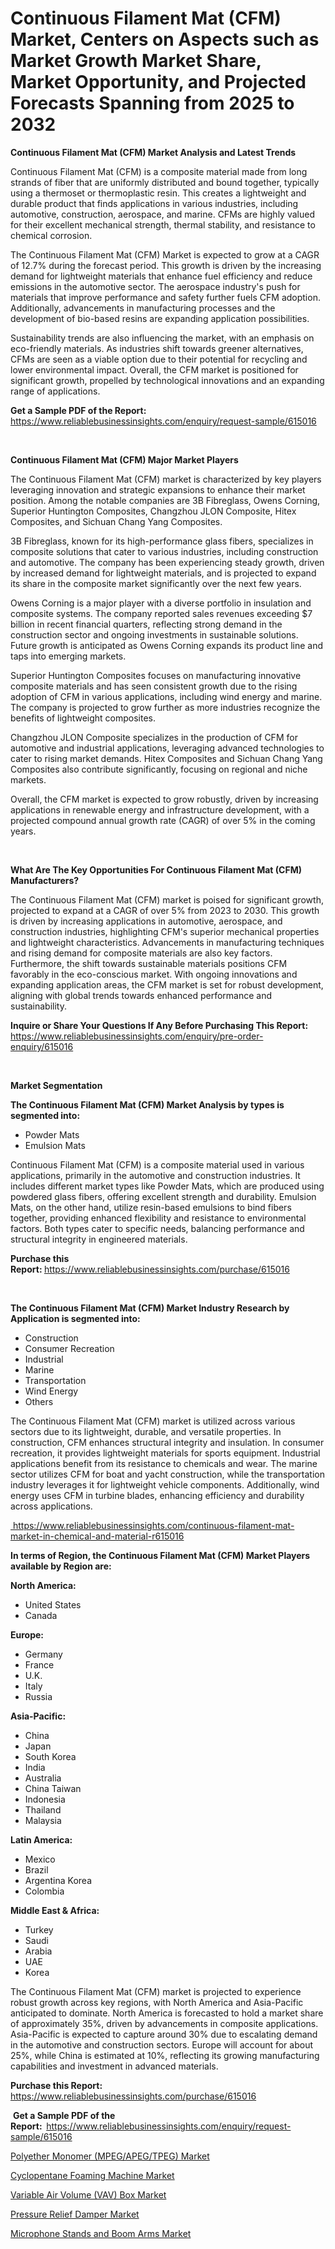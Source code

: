 <p><h1>Continuous Filament Mat (CFM) Market, Centers on Aspects such as Market Growth Market Share, Market Opportunity, and Projected Forecasts Spanning from 2025 to 2032</h1></p><p><strong>Continuous Filament Mat (CFM) Market Analysis and Latest Trends</strong></p>
<p><p>Continuous Filament Mat (CFM) is a composite material made from long strands of fiber that are uniformly distributed and bound together, typically using a thermoset or thermoplastic resin. This creates a lightweight and durable product that finds applications in various industries, including automotive, construction, aerospace, and marine. CFMs are highly valued for their excellent mechanical strength, thermal stability, and resistance to chemical corrosion.</p><p>The Continuous Filament Mat (CFM) Market is expected to grow at a CAGR of 12.7% during the forecast period. This growth is driven by the increasing demand for lightweight materials that enhance fuel efficiency and reduce emissions in the automotive sector. The aerospace industry's push for materials that improve performance and safety further fuels CFM adoption. Additionally, advancements in manufacturing processes and the development of bio-based resins are expanding application possibilities. </p><p>Sustainability trends are also influencing the market, with an emphasis on eco-friendly materials. As industries shift towards greener alternatives, CFMs are seen as a viable option due to their potential for recycling and lower environmental impact. Overall, the CFM market is positioned for significant growth, propelled by technological innovations and an expanding range of applications.</p></p>
<p><strong>Get a Sample PDF of the Report:&nbsp;</strong> <a href="https://www.reliablebusinessinsights.com/enquiry/request-sample/615016?utm_campaign=2127&utm_medium=2&utm_source=Github&utm_content=ia&utm_term=02022025&utm_id=continuous-filament-mat-cfm">https://www.reliablebusinessinsights.com/enquiry/request-sample/615016</a></p>
<p>&nbsp;</p>
<p><strong>Continuous Filament Mat (CFM) Major Market Players</strong></p>
<p><p>The Continuous Filament Mat (CFM) market is characterized by key players leveraging innovation and strategic expansions to enhance their market position. Among the notable companies are 3B Fibreglass, Owens Corning, Superior Huntington Composites, Changzhou JLON Composite, Hitex Composites, and Sichuan Chang Yang Composites.</p><p>3B Fibreglass, known for its high-performance glass fibers, specializes in composite solutions that cater to various industries, including construction and automotive. The company has been experiencing steady growth, driven by increased demand for lightweight materials, and is projected to expand its share in the composite market significantly over the next few years.</p><p>Owens Corning is a major player with a diverse portfolio in insulation and composite systems. The company reported sales revenues exceeding $7 billion in recent financial quarters, reflecting strong demand in the construction sector and ongoing investments in sustainable solutions. Future growth is anticipated as Owens Corning expands its product line and taps into emerging markets.</p><p>Superior Huntington Composites focuses on manufacturing innovative composite materials and has seen consistent growth due to the rising adoption of CFM in various applications, including wind energy and marine. The company is projected to grow further as more industries recognize the benefits of lightweight composites.</p><p>Changzhou JLON Composite specializes in the production of CFM for automotive and industrial applications, leveraging advanced technologies to cater to rising market demands. Hitex Composites and Sichuan Chang Yang Composites also contribute significantly, focusing on regional and niche markets.</p><p>Overall, the CFM market is expected to grow robustly, driven by increasing applications in renewable energy and infrastructure development, with a projected compound annual growth rate (CAGR) of over 5% in the coming years.</p></p>
<p>&nbsp;</p>
<p><strong>What Are The Key Opportunities For Continuous Filament Mat (CFM) Manufacturers?</strong></p>
<p><p>The Continuous Filament Mat (CFM) market is poised for significant growth, projected to expand at a CAGR of over 5% from 2023 to 2030. This growth is driven by increasing applications in automotive, aerospace, and construction industries, highlighting CFM's superior mechanical properties and lightweight characteristics. Advancements in manufacturing techniques and rising demand for composite materials are also key factors. Furthermore, the shift towards sustainable materials positions CFM favorably in the eco-conscious market. With ongoing innovations and expanding application areas, the CFM market is set for robust development, aligning with global trends towards enhanced performance and sustainability.</p></p>
<p><strong>Inquire or Share Your Questions If Any Before Purchasing This Report:</strong> <a href="https://www.reliablebusinessinsights.com/enquiry/pre-order-enquiry/615016?utm_campaign=2127&utm_medium=2&utm_source=Github&utm_content=ia&utm_term=02022025&utm_id=continuous-filament-mat-cfm">https://www.reliablebusinessinsights.com/enquiry/pre-order-enquiry/615016</a></p>
<p>&nbsp;</p>
<p><strong>Market Segmentation</strong></p>
<p><strong>The Continuous Filament Mat (CFM) Market Analysis by types is segmented into:</strong></p>
<p><ul><li>Powder Mats</li><li>Emulsion Mats</li></ul></p>
<p><p>Continuous Filament Mat (CFM) is a composite material used in various applications, primarily in the automotive and construction industries. It includes different market types like Powder Mats, which are produced using powdered glass fibers, offering excellent strength and durability. Emulsion Mats, on the other hand, utilize resin-based emulsions to bind fibers together, providing enhanced flexibility and resistance to environmental factors. Both types cater to specific needs, balancing performance and structural integrity in engineered materials.</p></p>
<p><strong>Purchase this Report:&nbsp;</strong><a href="https://www.reliablebusinessinsights.com/purchase/615016?utm_campaign=2127&utm_medium=2&utm_source=Github&utm_content=ia&utm_term=02022025&utm_id=continuous-filament-mat-cfm">https://www.reliablebusinessinsights.com/purchase/615016</a></p>
<p>&nbsp;</p>
<p><strong>The Continuous Filament Mat (CFM) Market Industry Research by Application is segmented into:</strong></p>
<p><ul><li>Construction</li><li>Consumer Recreation</li><li>Industrial</li><li>Marine</li><li>Transportation</li><li>Wind Energy</li><li>Others</li></ul></p>
<p><p>The Continuous Filament Mat (CFM) market is utilized across various sectors due to its lightweight, durable, and versatile properties. In construction, CFM enhances structural integrity and insulation. In consumer recreation, it provides lightweight materials for sports equipment. Industrial applications benefit from its resistance to chemicals and wear. The marine sector utilizes CFM for boat and yacht construction, while the transportation industry leverages it for lightweight vehicle components. Additionally, wind energy uses CFM in turbine blades, enhancing efficiency and durability across applications.</p></p>
<p><a href="https://www.reliablebusinessinsights.com/continuous-filament-mat-market-in-chemical-and-material-r615016?utm_campaign=2127&utm_medium=2&utm_source=Github&utm_content=ia&utm_term=02022025&utm_id=continuous-filament-mat-cfm">&nbsp;https://www.reliablebusinessinsights.com/continuous-filament-mat-market-in-chemical-and-material-r615016</a></p>
<p><strong>In terms of Region, the Continuous Filament Mat (CFM) Market Players available by Region are:</strong></p>
<p>
    <p> <strong> North America: </strong>
        <ul>
            <li>United States</li>
            <li>Canada</li>
        </ul>
        </p> 
    <p> <strong> Europe: </strong>
        <ul>
            <li>Germany</li>
            <li>France</li>
            <li>U.K.</li>
            <li>Italy</li>
            <li>Russia</li>
        </ul>
        </p> 
    <p> <strong> Asia-Pacific: </strong>
        <ul>
            <li>China</li>
            <li>Japan</li>
            <li>South Korea</li>
            <li>India</li>
            <li>Australia</li>
            <li>China Taiwan</li>
            <li>Indonesia</li>
            <li>Thailand</li>
            <li>Malaysia</li>
        </ul>
        </p> 
    <p> <strong> Latin America: </strong>
        <ul>
            <li>Mexico</li>
            <li>Brazil</li>
            <li>Argentina Korea</li>
            <li>Colombia</li>
        </ul>
        </p> 
    <p> <strong> Middle East & Africa: </strong>
        <ul>
            <li>Turkey</li>
            <li>Saudi</li>
            <li>Arabia</li>
            <li>UAE</li>
            <li>Korea</li>
        </ul>
    </p>
    </p>
<p><p>The Continuous Filament Mat (CFM) market is projected to experience robust growth across key regions, with North America and Asia-Pacific anticipated to dominate. North America is forecasted to hold a market share of approximately 35%, driven by advancements in composite applications. Asia-Pacific is expected to capture around 30% due to escalating demand in the automotive and construction sectors. Europe will account for about 25%, while China is estimated at 10%, reflecting its growing manufacturing capabilities and investment in advanced materials.</p></p>
<p><strong>Purchase this Report: </strong><a href="https://www.reliablebusinessinsights.com/purchase/615016?utm_campaign=2127&utm_medium=2&utm_source=Github&utm_content=ia&utm_term=02022025&utm_id=continuous-filament-mat-cfm">https://www.reliablebusinessinsights.com/purchase/615016</a></p>
<p>&nbsp;<strong>Get a Sample PDF of the Report:&nbsp;&nbsp;</strong><a href="https://www.reliablebusinessinsights.com/enquiry/request-sample/615016?utm_campaign=2127&utm_medium=2&utm_source=Github&utm_content=ia&utm_term=02022025&utm_id=continuous-filament-mat-cfm">https://www.reliablebusinessinsights.com/enquiry/request-sample/615016</a></p>
<p><strong></strong></p>
<p><p><a href="https://github.com/seanmcma708/Market-Research-Report-List-1/blob/main/polyether-monomer-mpegapegtpeg-market.md?utm_campaign=2127&utm_medium=2&utm_source=Github&utm_content=ia&utm_term=02022025&utm_id=continuous-filament-mat-cfm">Polyether Monomer (MPEG/APEG/TPEG) Market</a></p><p><a href="https://www.linkedin.com/pulse/cyclopentane-foaming-machine-market-research-report-sm7fc?utm_campaign=2127&utm_medium=2&utm_source=Github&utm_content=ia&utm_term=02022025&utm_id=continuous-filament-mat-cfm">Cyclopentane Foaming Machine Market</a></p><p><a href="https://www.linkedin.com/pulse/variable-air-volume-vav-box-market-trends-historical-forecast-growth-agghc?utm_campaign=2127&utm_medium=2&utm_source=Github&utm_content=ia&utm_term=02022025&utm_id=continuous-filament-mat-cfm">Variable Air Volume (VAV) Box Market</a></p><p><a href="https://www.linkedin.com/pulse/pressure-relief-damper-research-study-market-outlook-f9rec?utm_campaign=2127&utm_medium=2&utm_source=Github&utm_content=ia&utm_term=02022025&utm_id=continuous-filament-mat-cfm">Pressure Relief Damper Market</a></p><p><a href="https://www.linkedin.com/pulse/forecast-of44-cagr-study-microphone-stands-boom-arms-market-ibgec?utm_campaign=2127&utm_medium=2&utm_source=Github&utm_content=ia&utm_term=02022025&utm_id=continuous-filament-mat-cfm">Microphone Stands and Boom Arms Market</a></p></p>
